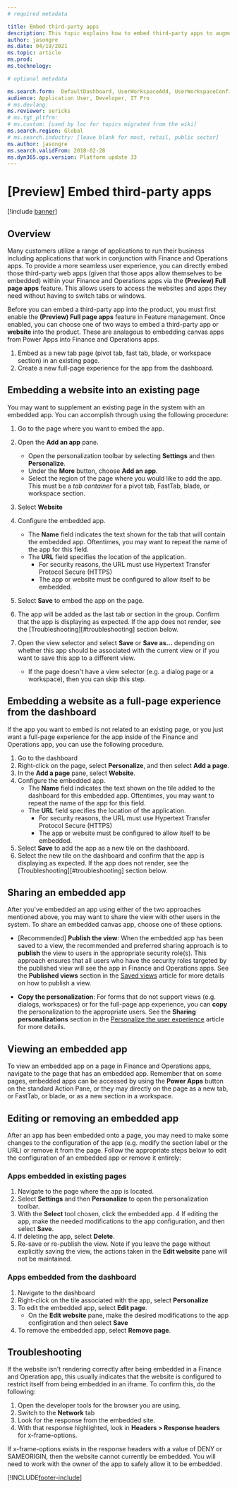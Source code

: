 ```yaml
---
# required metadata

title: Embed third-party apps 
description: This topic explains how to embed third-party apps to augment the product's functionality.
author: jasongre
ms.date: 04/19/2021
ms.topic: article
ms.prod: 
ms.technology: 

# optional metadata

ms.search.form:  DefaultDashboard, UserWorkspaceAdd, UserWorkspaceConfigureWebsite
audience: Application User, Developer, IT Pro
# ms.devlang: 
ms.reviewer: sericks
# ms.tgt_pltfrm: 
# ms.custom: [used by loc for topics migrated from the wiki]
ms.search.region: Global
# ms.search.industry: [leave blank for most, retail, public sector]
ms.author: jasongre
ms.search.validFrom: 2018-02-28
ms.dyn365.ops.version: Platform update 33
---
```


# [Preview] Embed third-party apps

[!include [banner](../includes/banner.md)]

## Overview 

Many customers utilize a range of applications to run their business including applications that work in conjunction with Finance and Operations apps. To provide a more seamless user experience, you can directly embed those third-party web apps (given that those apps allow themselves to be embedded) within your Finance and Operations apps via the **(Preview) Full page apps** feature. This allows users to access the websites and apps they need without having to switch tabs or windows. 

Before you can embed a third-party app into the product, you must first enable the **(Preview) Full page apps** feature in Feature management. Once enabled, you can choose one of two ways to embed a third-party app or **website** into the product. These are analagous to embedding canvas apps from Power Apps into Finance and Operations apps.

1. Embed as a new tab page (pivot tab, fast tab, blade, or workspace section) in an existing page. 
2. Create a new full-page experience for the app from the dashboard.

## Embedding a website into an existing page

You may want to supplement an existing page in the system with an embedded app. You can accomplish through using the following procedure:
 
1.  Go to the page where you want to embed the app. 

2.  Open the **Add an app** pane.
    - Open the personalization toolbar by selecting **Settings** and then **Personalize**.  
    - Under the **More** button, choose **Add an app**.  
    - Select the region of the page where you would like to add the app. This must be a *tab container* for a pivot tab, FastTab, blade, or workspace section. 

3.  Select **Website** 

4.  Configure the embedded app.
    - The **Name** field indicates the text shown for the tab that will contain the embedded app. Oftentimes, you may want to repeat the name of the app for this field.
    - The **URL** field specifies the location of the application.
        -  For security reasons, the URL must use Hypertext Transfer Protocol Secure (HTTPS)
        -  The app or website must be configured to allow itself to be embedded. 

5.  Select  **Save** to embed the app on the page. 
6.  The app will be added as the last tab or section in the group. Confirm that the app is displaying as expected. If the app does not render, see the [Troubleshooting][#troubleshooting] section below. 
    
7.  Open the view selector and select **Save** or **Save as...** depending on whether this app should be associated with the current view or if you want to save this app to a different view.  
    -  If the page doesn't have a view selector (e.g. a dialog page or a workspace), then you can skip this step. 

## Embedding a website as a full-page experience from the dashboard

If the app you want to embed is not related to an existing page, or you just want a full-page experience for the app inside of the Finance and Operations app, you can use the  following procedure. 

1.  Go to the dashboard
2.  Right-click on the page, select **Personalize**, and then select **Add a page**. 
3.  In the **Add a page** pane, select **Website**.
4.  Configure the embedded app.
    - The **Name** field indicates the text shown on the tile added to the dashboard for this embedded app. Oftentimes, you may want to repeat the name of the app for this field.
    - The **URL** field specifies the location of the application.
        -  For security reasons, the URL must use Hypertext Transfer Protocol Secure (HTTPS)
        -  The app or website must be configured to allow itself to be embedded. 
5.  Select **Save** to add the app as a new tile on the dashboard. 
6.  Select the new tile on the dashboard and confirm that the app is displaying as expected. If the app does not render, see the [Troubleshooting][#troubleshooting] section below.

## Sharing an embedded app

After you've embedded an app using either of the two approaches mentioned above, you may want to share the view with other users in the system. To share an embedded canvas app, choose one of these options.

-  [Recommended] **Publish the view**: When the embedded app has been saved to a view, the recommended and preferred sharing approach is to **publish** the view to users in the appropriate security role(s). This approach ensures that all users who have the security roles targeted by the published view will see the app in Finance and Operations apps. See the **Published views** section  in the [Saved views](saved-views.md#publishing-views) article for more details on how to publish a view.

-  **Copy the personalization**: For forms that do not support views (e.g. dialogs, workspaces) or for the full-page app experience, you can **copy** the personalization to the appropriate users. See the **Sharing personalizations** section in the [Personalize the user experience](personalize-user-experience.md#sharing-personalizations) article for more details. 

## Viewing an embedded app

To view an embedded app on a page in Finance and Operations apps, navigate to the page that has an embedded app. Remember that on some pages, embedded apps can be accessed by using the **Power Apps** button on the standard Action Pane, or they may directly on the page as a new tab, or FastTab, or blade, or as a new section in a workspace. 

## Editing or removing an embedded app

After an app has been embedded onto a page, you may need to make some changes to the configuration of the app (e.g. modify the section label or the URL) or remove it from the page. Follow the appropriate steps below to edit the configuration of an embedded app or remove it entirely:

### Apps embedded in existing pages
1.  Navigate to the page where the app is located.
2.  Select **Settings** and then **Personalize** to open the personalization toolbar. 
3.  With the **Select** tool chosen, click the embedded app. 
4  If editing the app, make the needed modifications to the app configuration, and then select **Save**.
5.  If deleting the app, select **Delete**.
6.  Re-save or re-publish the view. Note if you leave the page without explicitly saving the view, the actions taken in the **Edit website** pane will not be maintained.  

### Apps embedded from the dashboard
1.  Navigate to the dashboard
2.  Right-click on the tile associated with the app, select **Personalize**
3.  To edit the embedded app, select **Edit page**. 
    -  On the **Edit website** pane, make the desired modifications to the app configiration and then select **Save** 
5.  To remove the embedded app, select **Remove page**.

## Troubleshooting

If the website isn't rendering correctly after being embedded in a Finance and Operation app, this usually indicates that the website is configured to restrict itself from being embedded in an iframe. To confirm this, do the following: 

1. Open the developer tools for the browser you are using. 
2. Switch to the **Network** tab
3. Look for the response from the embedded site. 
4. With that response highlighted, look in **Headers > Response headers** for x-frame-options. 

If x-frame-options exists in the response headers with a value of DENY or SAMEORIGIN, then the website cannot currently be embedded. You will need to work with the owner of the app to safely allow it to be embedded.  

[!INCLUDE[footer-include](../../../includes/footer-banner.md)]
